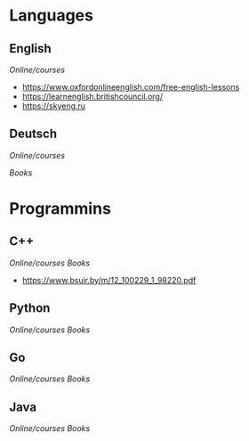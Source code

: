 # Languages
## English
*Online/courses*
- https://www.oxfordonlineenglish.com/free-english-lessons
- https://learnenglish.britishcouncil.org/
- https://skyeng.ru

## Deutsch
*Online/courses*

*Books*

# Programmins
## C++ 
*Online/courses*
*Books*
- https://www.bsuir.by/m/12_100229_1_98220.pdf

## Python
*Online/courses*
*Books*

## Go
*Online/courses*
*Books*

## Java
*Online/courses*
*Books*
